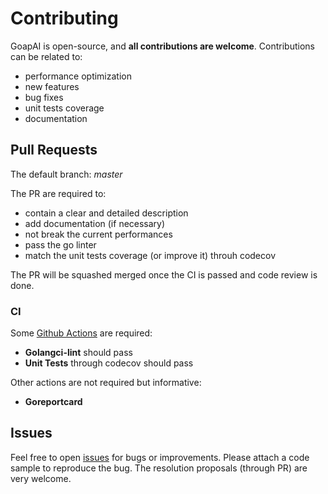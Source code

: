 # Contributing

GoapAI is open-source, and **all contributions are welcome**.
Contributions can be related to:
- performance optimization
- new features
- bug fixes
- unit tests coverage
- documentation

## Pull Requests
The default branch: _master_

The PR are required to:
- contain a clear and detailed description
- add documentation (if necessary)
- not break the current performances
- pass the go linter
- match the unit tests coverage (or improve it) throuh codecov

The PR will be squashed merged once the CI is passed and code review is done.

### CI
Some [Github Actions](https://github.com/akmonengine/goapai/tree/master/.github/workflows) are required:
- **Golangci-lint** should pass
- **Unit Tests** through codecov should pass


Other actions are not required but informative:
- **Goreportcard**

## Issues
Feel free to open [issues](https://github.com/akmonengine/goapai/issues) for bugs or improvements.
Please attach a code sample to reproduce the bug. The resolution proposals (through PR) are very welcome.

